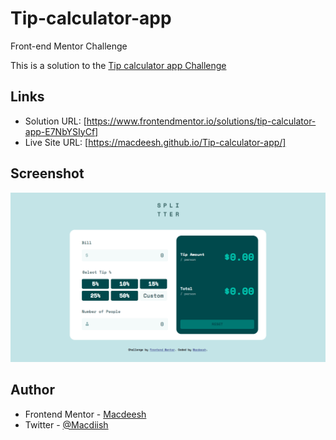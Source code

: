 # Tip-calculator-app
Front-end Mentor Challenge

This is a solution to the [Tip calculator app Challenge](https://www.frontendmentor.io/challenges/tip-calculator-app-ugJNGbJUX) 

## Links

- Solution URL: [https://www.frontendmentor.io/solutions/tip-calculator-app-E7NbYSIyCf]
- Live Site URL: [https://macdeesh.github.io/Tip-calculator-app/]

## Screenshot

![](./ScreenShot.png)

## Author

 - Frontend Mentor - [Macdeesh](https://www.frontendmentor.io/profile/macdeesh)
 - Twitter - [@Macdiish](https://twitter.com/Macdiish)
 
